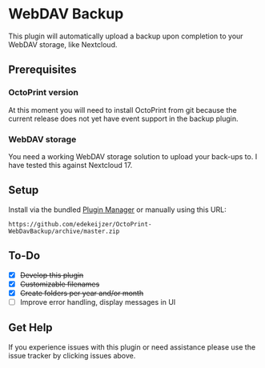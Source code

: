# WebDAV Backup

This plugin will automatically upload a backup upon completion to your WebDAV storage, like Nextcloud.

## Prerequisites

### OctoPrint version
At this moment you will need to install OctoPrint from git because the current release does not yet have event support in the backup plugin.

### WebDAV storage
You need a working WebDAV storage solution to upload your back-ups to. I have tested this against Nextcloud 17.

## Setup

Install via the bundled [Plugin Manager](https://docs.octoprint.org/en/master/bundledplugins/pluginmanager.html)
or manually using this URL:

    https://github.com/edekeijzer/OctoPrint-WebDavBackup/archive/master.zip

## To-Do
- [X] ~~Develop this plugin~~
- [X] ~~Customizable filenames~~
- [X] ~~Create folders per year and/or month~~
- [ ] Improve error handling, display messages in UI

## Get Help
If you experience issues with this plugin or need assistance please use the issue tracker by clicking issues above.
